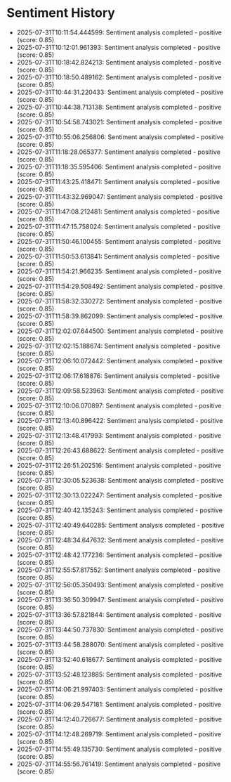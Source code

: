 # Sentiment History

- 2025-07-31T10:11:54.444599: Sentiment analysis completed - positive (score: 0.85)
- 2025-07-31T10:12:01.961393: Sentiment analysis completed - positive (score: 0.85)
- 2025-07-31T10:18:42.824213: Sentiment analysis completed - positive (score: 0.85)
- 2025-07-31T10:18:50.489162: Sentiment analysis completed - positive (score: 0.85)
- 2025-07-31T10:44:31.220433: Sentiment analysis completed - positive (score: 0.85)
- 2025-07-31T10:44:38.713138: Sentiment analysis completed - positive (score: 0.85)
- 2025-07-31T10:54:58.743021: Sentiment analysis completed - positive (score: 0.85)
- 2025-07-31T10:55:06.256806: Sentiment analysis completed - positive (score: 0.85)
- 2025-07-31T11:18:28.065377: Sentiment analysis completed - positive (score: 0.85)
- 2025-07-31T11:18:35.595406: Sentiment analysis completed - positive (score: 0.85)
- 2025-07-31T11:43:25.418471: Sentiment analysis completed - positive (score: 0.85)
- 2025-07-31T11:43:32.969047: Sentiment analysis completed - positive (score: 0.85)
- 2025-07-31T11:47:08.212481: Sentiment analysis completed - positive (score: 0.85)
- 2025-07-31T11:47:15.758024: Sentiment analysis completed - positive (score: 0.85)
- 2025-07-31T11:50:46.100455: Sentiment analysis completed - positive (score: 0.85)
- 2025-07-31T11:50:53.613841: Sentiment analysis completed - positive (score: 0.85)
- 2025-07-31T11:54:21.966235: Sentiment analysis completed - positive (score: 0.85)
- 2025-07-31T11:54:29.508492: Sentiment analysis completed - positive (score: 0.85)
- 2025-07-31T11:58:32.330272: Sentiment analysis completed - positive (score: 0.85)
- 2025-07-31T11:58:39.862099: Sentiment analysis completed - positive (score: 0.85)
- 2025-07-31T12:02:07.644500: Sentiment analysis completed - positive (score: 0.85)
- 2025-07-31T12:02:15.188674: Sentiment analysis completed - positive (score: 0.85)
- 2025-07-31T12:06:10.072442: Sentiment analysis completed - positive (score: 0.85)
- 2025-07-31T12:06:17.618876: Sentiment analysis completed - positive (score: 0.85)
- 2025-07-31T12:09:58.523963: Sentiment analysis completed - positive (score: 0.85)
- 2025-07-31T12:10:06.070897: Sentiment analysis completed - positive (score: 0.85)
- 2025-07-31T12:13:40.896422: Sentiment analysis completed - positive (score: 0.85)
- 2025-07-31T12:13:48.417993: Sentiment analysis completed - positive (score: 0.85)
- 2025-07-31T12:26:43.688622: Sentiment analysis completed - positive (score: 0.85)
- 2025-07-31T12:26:51.202516: Sentiment analysis completed - positive (score: 0.85)
- 2025-07-31T12:30:05.523638: Sentiment analysis completed - positive (score: 0.85)
- 2025-07-31T12:30:13.022247: Sentiment analysis completed - positive (score: 0.85)
- 2025-07-31T12:40:42.135243: Sentiment analysis completed - positive (score: 0.85)
- 2025-07-31T12:40:49.640285: Sentiment analysis completed - positive (score: 0.85)
- 2025-07-31T12:48:34.647632: Sentiment analysis completed - positive (score: 0.85)
- 2025-07-31T12:48:42.177236: Sentiment analysis completed - positive (score: 0.85)
- 2025-07-31T12:55:57.817552: Sentiment analysis completed - positive (score: 0.85)
- 2025-07-31T12:56:05.350493: Sentiment analysis completed - positive (score: 0.85)
- 2025-07-31T13:36:50.309947: Sentiment analysis completed - positive (score: 0.85)
- 2025-07-31T13:36:57.821844: Sentiment analysis completed - positive (score: 0.85)
- 2025-07-31T13:44:50.737830: Sentiment analysis completed - positive (score: 0.85)
- 2025-07-31T13:44:58.288070: Sentiment analysis completed - positive (score: 0.85)
- 2025-07-31T13:52:40.618677: Sentiment analysis completed - positive (score: 0.85)
- 2025-07-31T13:52:48.123885: Sentiment analysis completed - positive (score: 0.85)
- 2025-07-31T14:06:21.997403: Sentiment analysis completed - positive (score: 0.85)
- 2025-07-31T14:06:29.547181: Sentiment analysis completed - positive (score: 0.85)
- 2025-07-31T14:12:40.726677: Sentiment analysis completed - positive (score: 0.85)
- 2025-07-31T14:12:48.269719: Sentiment analysis completed - positive (score: 0.85)
- 2025-07-31T14:55:49.135730: Sentiment analysis completed - positive (score: 0.85)
- 2025-07-31T14:55:56.761419: Sentiment analysis completed - positive (score: 0.85)
